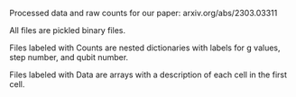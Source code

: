 Processed data and raw counts for our paper: arxiv.org/abs/2303.03311

All files are pickled binary files.

Files labeled with Counts are nested dictionaries with labels for g values, step number, and qubit number.

Files labeled with Data are arrays with a description of each cell in the first cell.
